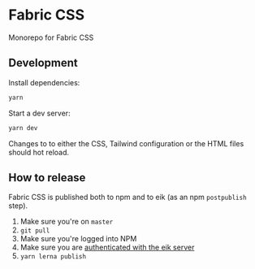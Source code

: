 # Fabric CSS

Monorepo for Fabric CSS

## Development

Install dependencies:

```sh
yarn
```

Start a dev server:

```sh
yarn dev
```

Changes to to either the CSS, Tailwind configuration or the HTML files should hot reload.

## How to release

Fabric CSS is published both to npm and to eik (as an npm `postpublish` step).

1. Make sure you're on `master`
2. `git pull`
3. Make sure you're logged into NPM
4. Make sure you are [authenticated with the eik server](https://eik.dev/docs/client_login)
5. `yarn lerna publish`
